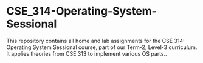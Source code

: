 # CSE_314-Operating-System-Sessional
This repository contains all home and lab assignments for the CSE 314: Operating System Sessional course, part of our Term-2, Level-3 curriculum. It applies theories from CSE 313 to implement various OS parts..
